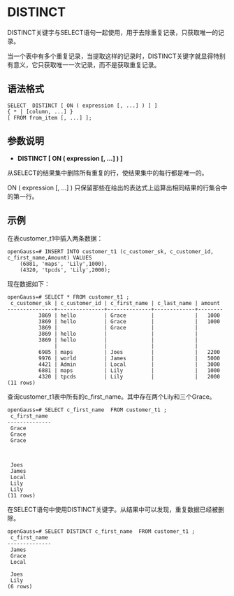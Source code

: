 # DISTINCT<a name="ZH-CN_TOPIC_0000001209981904"></a>

DISTINCT关键字与SELECT语句一起使用，用于去除重复记录，只获取唯一的记录。

当一个表中有多个重复记录，当提取这样的记录时，DISTINCT关键字就显得特别有意义，它只获取唯一一次记录，而不是获取重复记录。

## 语法格式<a name="zh-cn_topic_0000001180098772_section1693783720369"></a>

```
SELECT  DISTINCT [ ON ( expression [, ...] ) ] ]
{ * | [column, ...] }
[ FROM from_item [, ...] ];
```

## 参数说明<a name="zh-cn_topic_0000001180098772_section15362151918382"></a>

-   **DISTINCT \[ ON \( expression \[, ...\] \) \]**

从SELECT的结果集中删除所有重复的行，使结果集中的每行都是唯一的。

ON \( expression \[, ...\] \) 只保留那些在给出的表达式上运算出相同结果的行集合中的第一行。

## 示例<a name="section471751183616"></a>

在表customer\_t1中插入两条数据：

```
openGauss=# INSERT INTO customer_t1 (c_customer_sk, c_customer_id, c_first_name,Amount) VALUES 
    (6881, 'maps', 'Lily',1000),
    (4320, 'tpcds', 'Lily',2000);
```

现在数据如下：

```
openGauss=# SELECT * FROM customer_t1 ;
 c_customer_sk | c_customer_id | c_first_name | c_last_name | amount
---------------+---------------+--------------+-------------+--------
          3869 | hello         | Grace        |             |   1000
          3869 | hello         | Grace        |             |   1000
          3869 |               | Grace        |             |
          3869 | hello         |              |             |
          3869 | hello         |              |             |
               |               |              |             |
          6985 | maps          | Joes         |             |   2200
          9976 | world         | James        |             |   5000
          4421 | Admin         | Local        |             |   3000
          6881 | maps          | Lily         |             |   1000
          4320 | tpcds         | Lily         |             |   2000
(11 rows)
```

查询customer\_t1表中所有的c\_first\_name。其中存在两个Lily和三个Grace。

```
openGauss=# SELECT c_first_name  FROM customer_t1 ;
 c_first_name
--------------
 Grace
 Grace
 Grace



 Joes
 James
 Local
 Lily
 Lily
(11 rows)
```

在SELECT语句中使用DISTINCT关键字。从结果中可以发现，重复数据已经被删除。

```
openGauss=# SELECT DISTINCT c_first_name  FROM customer_t1 ;
 c_first_name
--------------
 James
 Grace
 Local

 Joes
 Lily
(6 rows)
```

